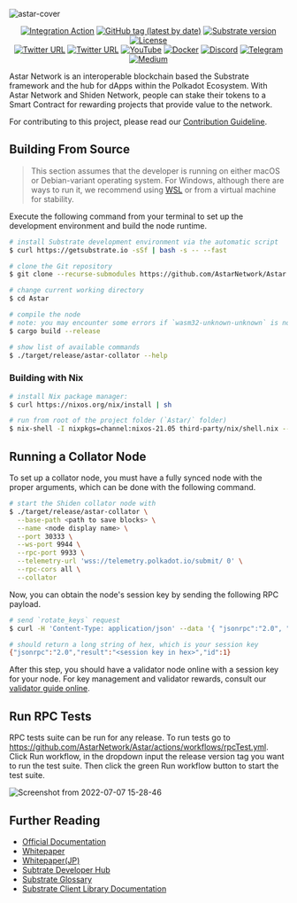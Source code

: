 ![astar-cover](https://user-images.githubusercontent.com/40356749/135799652-175e0d24-1255-4c26-87e8-447b192fd4b2.gif)

<div align="center">

[![Integration Action](https://github.com/AstarNetwork/Astar/workflows/Integration/badge.svg)](https://github.com/AstarNetwork/Astar/actions)
[![GitHub tag (latest by date)](https://img.shields.io/github/v/tag/AstarNetwork/Astar)](https://github.com/AstarNetwork/Astar/tags)
[![Substrate version](https://img.shields.io/badge/Substrate-3.0.0-brightgreen?logo=Parity%20Substrate)](https://substrate.dev/)
[![License](https://img.shields.io/github/license/AstarNetwork/Astar?color=green)](https://github.com/AstarNetwork/Astar/blob/production/shiden/LICENSE)
 <br />
[![Twitter URL](https://img.shields.io/twitter/follow/AstarNetwork?style=social)](https://twitter.com/AstarNetwork)
[![Twitter URL](https://img.shields.io/twitter/follow/ShidenNetwork?style=social)](https://twitter.com/ShidenNetwork)
[![YouTube](https://img.shields.io/youtube/channel/subscribers/UC36JgEF6gqatVSK9xlzzrvQ?style=social)](https://www.youtube.com/channel/UC36JgEF6gqatVSK9xlzzrvQ)
[![Docker](https://img.shields.io/docker/pulls/staketechnologies/astar-collator?logo=docker)](https://hub.docker.com/r/staketechnologies/astar-collator)
[![Discord](https://img.shields.io/badge/Discord-gray?logo=discord)](https://discord.gg/Z3nC9U4)
[![Telegram](https://img.shields.io/badge/Telegram-gray?logo=telegram)](https://t.me/PlasmOfficial)
[![Medium](https://img.shields.io/badge/Medium-gray?logo=medium)](https://medium.com/astar-network)

</div>

Astar Network is an interoperable blockchain based the Substrate framework and the hub for dApps within the Polkadot Ecosystem.
With Astar Network and Shiden Network, people can stake their tokens to a Smart Contract for rewarding projects that provide value to the network.

For contributing to this project, please read our [Contribution Guideline](./CONTRIBUTING.md).

## Building From Source

> This section assumes that the developer is running on either macOS or Debian-variant operating system. For Windows, although there are ways to run it, we recommend using [WSL](https://docs.microsoft.com/en-us/windows/wsl/install-win10) or from a virtual machine for stability.

Execute the following command from your terminal to set up the development environment and build the node runtime.

```bash
# install Substrate development environment via the automatic script
$ curl https://getsubstrate.io -sSf | bash -s -- --fast

# clone the Git repository
$ git clone --recurse-submodules https://github.com/AstarNetwork/Astar.git

# change current working directory
$ cd Astar

# compile the node
# note: you may encounter some errors if `wasm32-unknown-unknown` is not installed, or if the toolchain channel is outdated
$ cargo build --release

# show list of available commands
$ ./target/release/astar-collator --help
```

### Building with Nix

```bash
# install Nix package manager:
$ curl https://nixos.org/nix/install | sh

# run from root of the project folder (`Astar/` folder)
$ nix-shell -I nixpkgs=channel:nixos-21.05 third-party/nix/shell.nix --run "cargo build --release"
```

## Running a Collator Node

To set up a collator node, you must have a fully synced node with the proper arguments, which can be done with the following command.

```bash
# start the Shiden collator node with
$ ./target/release/astar-collator \
  --base-path <path to save blocks> \
  --name <node display name> \
  --port 30333 \
  --ws-port 9944 \
  --rpc-port 9933 \
  --telemetry-url 'wss://telemetry.polkadot.io/submit/ 0' \
  --rpc-cors all \
  --collator
```

Now, you can obtain the node's session key by sending the following RPC payload.

```bash
# send `rotate_keys` request
$ curl -H 'Content-Type: application/json' --data '{ "jsonrpc":"2.0", "method":"author_rotateKeys", "id":1 }' localhost:9933

# should return a long string of hex, which is your session key
{"jsonrpc":"2.0","result":"<session key in hex>","id":1}
```

After this step, you should have a validator node online with a session key for your node.
For key management and validator rewards, consult our [validator guide online](https://docs.astar.network/build/validator-guide/configure-node).

## Run RPC Tests

RPC tests suite can be run for any release. To run tests go to https://github.com/AstarNetwork/Astar/actions/workflows/rpcTest.yml. Click Run workflow, in the dropdown input the release version tag you want to run the test suite. Then click the green Run workflow button to start the test suite. 

![Screenshot from 2022-07-07 15-28-46](https://user-images.githubusercontent.com/874046/177785570-330c6613-237d-4190-bfed-69876209daf6.png)
 

## Further Reading

* [Official Documentation](https://docs.astar.network/)
* [Whitepaper](https://github.com/AstarNetwork/plasmdocs/blob/master/wp/en.pdf)
* [Whitepaper(JP)](https://github.com/AstarNetwork/plasmdocs/blob/master/wp/jp.pdf)
* [Subtrate Developer Hub](https://substrate.dev/docs/en/)
* [Substrate Glossary](https://substrate.dev/docs/en/knowledgebase/getting-started/glossary)
* [Substrate Client Library Documentation](https://polkadot.js.org/docs/)

